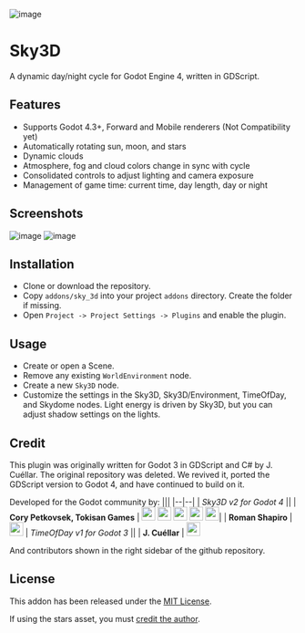 ![image](https://github.com/TokisanGames/Sky3D/blob/main/screenshots/sky3d-800px.jpg)


# Sky3D

A dynamic day/night cycle for Godot Engine 4, written in GDScript.


## Features

* Supports Godot 4.3+, Forward and Mobile renderers (Not Compatibility yet)
* Automatically rotating sun, moon, and stars
* Dynamic clouds
* Atmosphere, fog and cloud colors change in sync with cycle
* Consolidated controls to adjust lighting and camera exposure
* Management of game time: current time, day length, day or night


## Screenshots

![image](https://github.com/TokisanGames/Sky3D/blob/main/screenshots/oota-tree-800px.jpg)
![image](https://github.com/TokisanGames/Sky3D/blob/main/screenshots/oota-windmill-800px.jpg)


## Installation

* Clone or download the repository. 
* Copy `addons/sky_3d` into your project `addons` directory. Create the folder if missing.
* Open `Project -> Project Settings -> Plugins` and enable the plugin. 


## Usage

* Create or open a Scene.
* Remove any existing `WorldEnvironment` node.
* Create a new `Sky3D` node.
* Customize the settings in the Sky3D, Sky3D/Environment, TimeOfDay, and Skydome nodes. Light energy is driven by Sky3D, but you can adjust shadow settings on the lights.


## Credit

This plugin was originally written for Godot 3 in GDScript and C# by J. Cuéllar. The original repository was deleted. We revived it, ported the GDScript version to Godot 4, and have continued to build on it.

Developed for the Godot community by:
|||
|--|--|
| *Sky3D v2 for Godot 4* ||
| **Cory Petkovsek, Tokisan Games** | [<img src="https://github.com/dmhendricks/signature-social-icons/blob/master/icons/round-flat-filled/35px/twitter.png?raw=true" width="24"/>](https://twitter.com/TokisanGames) [<img src="https://github.com/dmhendricks/signature-social-icons/blob/master/icons/round-flat-filled/35px/github.png?raw=true" width="24"/>](https://github.com/TokisanGames) [<img src="https://github.com/dmhendricks/signature-social-icons/blob/master/icons/round-flat-filled/35px/www.png?raw=true" width="24"/>](https://tokisan.com/) [<img src="https://github.com/dmhendricks/signature-social-icons/blob/master/icons/round-flat-filled/35px/discord.png?raw=true" width="24"/>](https://tokisan.com/discord) [<img src="https://github.com/dmhendricks/signature-social-icons/blob/master/icons/round-flat-filled/35px/youtube.png?raw=true" width="24"/>](https://www.youtube.com/@TokisanGames)|
| **Roman Shapiro** | [<img src="https://github.com/dmhendricks/signature-social-icons/blob/master/icons/round-flat-filled/35px/github.png?raw=true" width="24"/>](https://github.com/rds1983)
| *TimeOfDay v1 for Godot 3* ||
| **J. Cuéllar** | [<img src="https://github.com/dmhendricks/signature-social-icons/blob/master/icons/round-flat-filled/35px/twitter.png?raw=true" width="24"/>](https://twitter.com/JayKuellar) 

And contributors shown in the right sidebar of the github repository.


## License

This addon has been released under the [MIT License](LICENSE.txt).

If using the stars asset, you must [credit the author](https://github.com/TokisanGames/Sky3D/blob/main/addons/sky_3d/assets/thirdparty/textures/milkyway/LICENSE.md).
